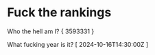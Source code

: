 # Fuck the rankings

Who the hell am I?
{ 3593331 }

What fucking year is it?
[ 2024-10-16T14:30:00Z ]
